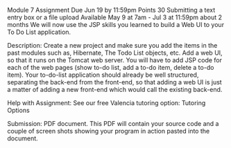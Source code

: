 Module 7 Assignment
Due Jun 19 by 11:59pm Points 30 Submitting a text entry box or a file upload Available May 9 at 7am - Jul 3 at 11:59pm about 2 months
We will now use the JSP skills you learned to build a Web UI to your To Do List application.

Description:
Create a new project and make sure you add the items in the past modules such as, Hibernate, The Todo List objects, etc. Add a web UI, so that it runs on the Tomcat web server. You will have to add JSP code for each of the web pages (show to-do list, add a to-do item, delete a to-do item). Your to-do-list application should already be well structured, separating the back-end from the front-end, so that adding a web UI is just a matter of adding a new front-end which would call the existing back-end.

Help with Assignment:
See our free Valencia tutoring option: Tutoring Options

Submission:
PDF document.  This PDF will contain your source code and a couple of screen shots showing your program in action pasted into the document.
